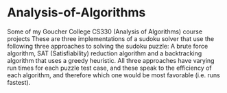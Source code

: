 # Analysis-of-Algorithms
Some of my Goucher College CS330 (Analysis of Algorithms) course projects
These are three implementations of a sudoku solver that use the following three approaches to solving the sudoku puzzle:
A brute force algorithm, SAT (Satisfiability) reduction algorithm and a backtracking algorithm that uses  a greedy heuristic.
All three approaches have varying run times for each puzzle test case, and these speak to the efficiency of each algorithm, and therefore which one would
be most favorable (i.e. runs fastest).
